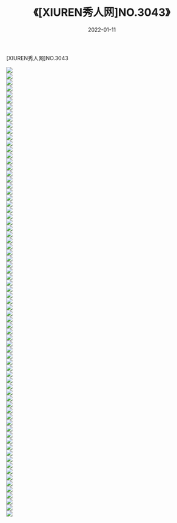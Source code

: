 ﻿---
layout: post
title:  《[XIUREN秀人网]NO.3043》
date:   2022-01-11
img: http://pic.660000.xyz/1:/秀人网/秀人网第04部分/[XIUREN秀人网]NO.3043/000.jpg
categories: [美女, 清纯, 唯美]
---

[XIUREN秀人网]NO.3043

 ![](http://pic.660000.xyz/1:/秀人网/秀人网第04部分/[XIUREN秀人网]NO.3043/001.jpg) <br>![](http://pic.660000.xyz/1:/秀人网/秀人网第04部分/[XIUREN秀人网]NO.3043/002.jpg) <br>![](http://pic.660000.xyz/1:/秀人网/秀人网第04部分/[XIUREN秀人网]NO.3043/003.jpg) <br>![](http://pic.660000.xyz/1:/秀人网/秀人网第04部分/[XIUREN秀人网]NO.3043/004.jpg) <br>![](http://pic.660000.xyz/1:/秀人网/秀人网第04部分/[XIUREN秀人网]NO.3043/005.jpg) <br>![](http://pic.660000.xyz/1:/秀人网/秀人网第04部分/[XIUREN秀人网]NO.3043/006.jpg) <br>![](http://pic.660000.xyz/1:/秀人网/秀人网第04部分/[XIUREN秀人网]NO.3043/007.jpg) <br>![](http://pic.660000.xyz/1:/秀人网/秀人网第04部分/[XIUREN秀人网]NO.3043/008.jpg) <br>![](http://pic.660000.xyz/1:/秀人网/秀人网第04部分/[XIUREN秀人网]NO.3043/009.jpg) <br>![](http://pic.660000.xyz/1:/秀人网/秀人网第04部分/[XIUREN秀人网]NO.3043/010.jpg) <br>![](http://pic.660000.xyz/1:/秀人网/秀人网第04部分/[XIUREN秀人网]NO.3043/011.jpg) <br>![](http://pic.660000.xyz/1:/秀人网/秀人网第04部分/[XIUREN秀人网]NO.3043/012.jpg) <br>![](http://pic.660000.xyz/1:/秀人网/秀人网第04部分/[XIUREN秀人网]NO.3043/013.jpg) <br>![](http://pic.660000.xyz/1:/秀人网/秀人网第04部分/[XIUREN秀人网]NO.3043/014.jpg) <br>![](http://pic.660000.xyz/1:/秀人网/秀人网第04部分/[XIUREN秀人网]NO.3043/015.jpg) <br>![](http://pic.660000.xyz/1:/秀人网/秀人网第04部分/[XIUREN秀人网]NO.3043/016.jpg) <br>![](http://pic.660000.xyz/1:/秀人网/秀人网第04部分/[XIUREN秀人网]NO.3043/017.jpg) <br>![](http://pic.660000.xyz/1:/秀人网/秀人网第04部分/[XIUREN秀人网]NO.3043/018.jpg) <br>![](http://pic.660000.xyz/1:/秀人网/秀人网第04部分/[XIUREN秀人网]NO.3043/019.jpg) <br>![](http://pic.660000.xyz/1:/秀人网/秀人网第04部分/[XIUREN秀人网]NO.3043/020.jpg) <br>![](http://pic.660000.xyz/1:/秀人网/秀人网第04部分/[XIUREN秀人网]NO.3043/021.jpg) <br>![](http://pic.660000.xyz/1:/秀人网/秀人网第04部分/[XIUREN秀人网]NO.3043/022.jpg) <br>![](http://pic.660000.xyz/1:/秀人网/秀人网第04部分/[XIUREN秀人网]NO.3043/023.jpg) <br>![](http://pic.660000.xyz/1:/秀人网/秀人网第04部分/[XIUREN秀人网]NO.3043/024.jpg) <br>![](http://pic.660000.xyz/1:/秀人网/秀人网第04部分/[XIUREN秀人网]NO.3043/025.jpg) <br>![](http://pic.660000.xyz/1:/秀人网/秀人网第04部分/[XIUREN秀人网]NO.3043/026.jpg) <br>![](http://pic.660000.xyz/1:/秀人网/秀人网第04部分/[XIUREN秀人网]NO.3043/027.jpg) <br>![](http://pic.660000.xyz/1:/秀人网/秀人网第04部分/[XIUREN秀人网]NO.3043/028.jpg) <br>![](http://pic.660000.xyz/1:/秀人网/秀人网第04部分/[XIUREN秀人网]NO.3043/029.jpg) <br>![](http://pic.660000.xyz/1:/秀人网/秀人网第04部分/[XIUREN秀人网]NO.3043/030.jpg) <br>![](http://pic.660000.xyz/1:/秀人网/秀人网第04部分/[XIUREN秀人网]NO.3043/031.jpg) <br>![](http://pic.660000.xyz/1:/秀人网/秀人网第04部分/[XIUREN秀人网]NO.3043/032.jpg) <br>![](http://pic.660000.xyz/1:/秀人网/秀人网第04部分/[XIUREN秀人网]NO.3043/033.jpg) <br>![](http://pic.660000.xyz/1:/秀人网/秀人网第04部分/[XIUREN秀人网]NO.3043/034.jpg) <br>![](http://pic.660000.xyz/1:/秀人网/秀人网第04部分/[XIUREN秀人网]NO.3043/035.jpg) <br>![](http://pic.660000.xyz/1:/秀人网/秀人网第04部分/[XIUREN秀人网]NO.3043/036.jpg) <br>![](http://pic.660000.xyz/1:/秀人网/秀人网第04部分/[XIUREN秀人网]NO.3043/037.jpg) <br>![](http://pic.660000.xyz/1:/秀人网/秀人网第04部分/[XIUREN秀人网]NO.3043/038.jpg) <br>![](http://pic.660000.xyz/1:/秀人网/秀人网第04部分/[XIUREN秀人网]NO.3043/039.jpg) <br>![](http://pic.660000.xyz/1:/秀人网/秀人网第04部分/[XIUREN秀人网]NO.3043/040.jpg) <br>![](http://pic.660000.xyz/1:/秀人网/秀人网第04部分/[XIUREN秀人网]NO.3043/041.jpg) <br>![](http://pic.660000.xyz/1:/秀人网/秀人网第04部分/[XIUREN秀人网]NO.3043/042.jpg) <br>![](http://pic.660000.xyz/1:/秀人网/秀人网第04部分/[XIUREN秀人网]NO.3043/043.jpg) <br>![](http://pic.660000.xyz/1:/秀人网/秀人网第04部分/[XIUREN秀人网]NO.3043/044.jpg) <br>![](http://pic.660000.xyz/1:/秀人网/秀人网第04部分/[XIUREN秀人网]NO.3043/045.jpg) <br>![](http://pic.660000.xyz/1:/秀人网/秀人网第04部分/[XIUREN秀人网]NO.3043/046.jpg) <br>![](http://pic.660000.xyz/1:/秀人网/秀人网第04部分/[XIUREN秀人网]NO.3043/047.jpg) <br>![](http://pic.660000.xyz/1:/秀人网/秀人网第04部分/[XIUREN秀人网]NO.3043/048.jpg) <br>![](http://pic.660000.xyz/1:/秀人网/秀人网第04部分/[XIUREN秀人网]NO.3043/049.jpg) <br>![](http://pic.660000.xyz/1:/秀人网/秀人网第04部分/[XIUREN秀人网]NO.3043/050.jpg) <br>![](http://pic.660000.xyz/1:/秀人网/秀人网第04部分/[XIUREN秀人网]NO.3043/051.jpg) <br>![](http://pic.660000.xyz/1:/秀人网/秀人网第04部分/[XIUREN秀人网]NO.3043/052.jpg) <br>![](http://pic.660000.xyz/1:/秀人网/秀人网第04部分/[XIUREN秀人网]NO.3043/053.jpg) <br>![](http://pic.660000.xyz/1:/秀人网/秀人网第04部分/[XIUREN秀人网]NO.3043/054.jpg) <br>![](http://pic.660000.xyz/1:/秀人网/秀人网第04部分/[XIUREN秀人网]NO.3043/055.jpg) <br>![](http://pic.660000.xyz/1:/秀人网/秀人网第04部分/[XIUREN秀人网]NO.3043/056.jpg) <br>![](http://pic.660000.xyz/1:/秀人网/秀人网第04部分/[XIUREN秀人网]NO.3043/057.jpg) <br>![](http://pic.660000.xyz/1:/秀人网/秀人网第04部分/[XIUREN秀人网]NO.3043/058.jpg) <br>![](http://pic.660000.xyz/1:/秀人网/秀人网第04部分/[XIUREN秀人网]NO.3043/059.jpg) <br>![](http://pic.660000.xyz/1:/秀人网/秀人网第04部分/[XIUREN秀人网]NO.3043/060.jpg) <br>![](http://pic.660000.xyz/1:/秀人网/秀人网第04部分/[XIUREN秀人网]NO.3043/061.jpg) <br>![](http://pic.660000.xyz/1:/秀人网/秀人网第04部分/[XIUREN秀人网]NO.3043/062.jpg) <br>![](http://pic.660000.xyz/1:/秀人网/秀人网第04部分/[XIUREN秀人网]NO.3043/063.jpg) <br>![](http://pic.660000.xyz/1:/秀人网/秀人网第04部分/[XIUREN秀人网]NO.3043/064.jpg) <br>![](http://pic.660000.xyz/1:/秀人网/秀人网第04部分/[XIUREN秀人网]NO.3043/065.jpg) <br>![](http://pic.660000.xyz/1:/秀人网/秀人网第04部分/[XIUREN秀人网]NO.3043/066.jpg) <br>![](http://pic.660000.xyz/1:/秀人网/秀人网第04部分/[XIUREN秀人网]NO.3043/067.jpg) <br>![](http://pic.660000.xyz/1:/秀人网/秀人网第04部分/[XIUREN秀人网]NO.3043/068.jpg) <br>![](http://pic.660000.xyz/1:/秀人网/秀人网第04部分/[XIUREN秀人网]NO.3043/069.jpg) <br>![](http://pic.660000.xyz/1:/秀人网/秀人网第04部分/[XIUREN秀人网]NO.3043/070.jpg) <br>![](http://pic.660000.xyz/1:/秀人网/秀人网第04部分/[XIUREN秀人网]NO.3043/071.jpg) <br>![](http://pic.660000.xyz/1:/秀人网/秀人网第04部分/[XIUREN秀人网]NO.3043/072.jpg) <br>![](http://pic.660000.xyz/1:/秀人网/秀人网第04部分/[XIUREN秀人网]NO.3043/073.jpg) <br>![](http://pic.660000.xyz/1:/秀人网/秀人网第04部分/[XIUREN秀人网]NO.3043/074.jpg) <br>